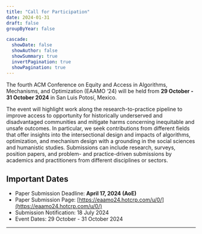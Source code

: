```yaml
---
title: "Call for Participation"
date: 2024-01-31
draft: false
groupByYear: false

cascade:
  showDate: false
  showAuthor: false
  showSummary: true
  invertPagination: true
  showPagination: true
---
```


The fourth ACM Conference on Equity and Access in Algorithms, Mechanisms, and Optimization (EAAMO ‘24) will be held from **29 October - 31 October 2024** in San Luis Potosí, Mexico.

The event will highlight work along the research-to-practice pipeline to improve access to opportunity for historically underserved and disadvantaged communities and mitigate harms concerning inequitable and unsafe outcomes. In particular, we seek contributions from different fields that offer insights into the intersectional design and impacts of algorithms, optimization, and mechanism design with a grounding in the social sciences and humanistic studies. Submissions can include research, surveys, position papers, and problem- and practice-driven submissions by academics and practitioners from different disciplines or sectors.


## Important Dates
- Paper Submission Deadline: **April 17, 2024 (AoE)**
- Paper Submission Page: [https://eaamo24.hotcrp.com/u/0/](https://eaamo24.hotcrp.com/u/0/)
- Submission Notification: 18 July 2024
- Event Dates: 29 October - 31 October 2024

---